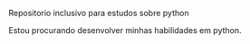 Repositorio inclusivo para estudos sobre python

Estou procurando desenvolver minhas habilidades em python.